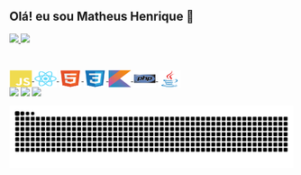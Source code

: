 ## Olá! eu sou Matheus Henrique 👋

<div>
  <a href="https://github.com/MatheusHenrique129">
  <img height="162em" src="https://github-readme-stats.vercel.app/api?username=MatheusHenrique129&hide=issues&show_icons=true&title_color=61dafb&text_color=FFFFFF&icon_color=61dafb&bg_color=20232a"/>
  <img height="162em" src="https://github-readme-stats.vercel.app/api/top-langs/?username=MatheusHenrique129&layout=compact&title_color=61dafb&text_color=FFFFFF&icon_color=61dafb&bg_color=20232a"/>
<div>
  
  ##
  
  <div style="display: inline_block"><br>
<img align="center" alt="Matheus-Js" height="30" width="40" src="https://raw.githubusercontent.com/devicons/devicon/master/icons/javascript/javascript-plain.svg">
<img align="center" alt="Matheus-React" height="30" width="40" src="https://raw.githubusercontent.com/devicons/devicon/master/icons/react/react-original.svg">
<img align="center" alt="Matheus-HTML" height="30" width="40" src="https://raw.githubusercontent.com/devicons/devicon/master/icons/html5/html5-original.svg">
<img align="center" alt="Matheus-CSS" height="30" width="40" src="https://raw.githubusercontent.com/devicons/devicon/master/icons/css3/css3-original.svg">
<img align="center" alt="Matheus-CSS" height="30" width="40" src="https://raw.githubusercontent.com/devicons/devicon/master/icons/kotlin/kotlin-original.svg">
<img align="center" alt="Matheus-CSS" height="30" width="40" src="https://raw.githubusercontent.com/devicons/devicon/master/icons/php/php-original.svg">
<img align="center" alt="Matheus-CSS" height="30" width="40" src="https://raw.githubusercontent.com/devicons/devicon/master/icons/java/java-original.svg">
</div>
  
  <div> 
<a href="https://www.linkedin.com/in/matheus-henrique-657841206/" target="_blank"><img src="https://img.shields.io/badge/-LinkedIn-%230077B5?style=for-the-badge&logo=linkedin&logoColor=white" target="_blank"></a>  
  <a href = "mailto: matheustennant@gmail.com"><img src="https://img.shields.io/badge/-Gmail-%23333?style=for-the-badge&logo=gmail&logoColor=white" target="_blank"></a>
  <a href="https://www.instagram.com/math_henrique.ofc/" target="_blank"><img src="https://img.shields.io/badge/-Instagram-8B008B?style=for-the-badge&logo=instagram&logoColor=white" target="_blank"></a>
 
  ![Snake animation](https://github.com/MatheusHenrique129/MatheusHenrique129/blob/output/github-contribution-grid-snake.svg) 
</div>

